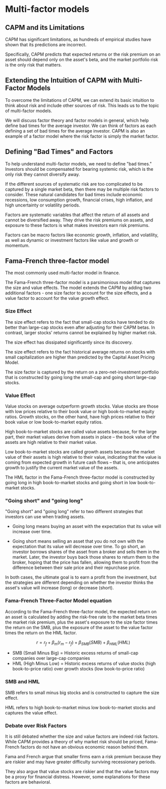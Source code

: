# Multi-factor models

## CAPM and its Limitations

CAPM has significant limitations, as hundreds of empirical studies have shown that its predictions are incorrect.

Specifically, CAPM predicts that expected returns or the risk premium on an asset should depend only on the asset's beta, and the market portfolio risk is the only risk that matters. 


## Extending the Intuition of CAPM with Multi-Factor Models

To overcome the limitations of CAPM, we can extend its basic intuition to think about risk and include other sources of risk. This leads us to the topic of multi-factor models. 

We will discuss factor theory and factor models in general, which help define bad times for the average investor. We can think of factors as each defining a set of bad times for the average investor. CAPM is also an example of a factor model where the risk factor is simply the market factor.


## Defining "Bad Times" and Factors

To help understand multi-factor models, we need to define "bad times." Investors should be compensated for bearing systemic risk, which is the only risk they cannot diversify away.

If the different sources of systematic risk are too complicated to be captured by a single market beta, then there may be multiple risk factors to consider. These natural candidates for bad times include economic recessions, low consumption growth, financial crises, high inflation, and high uncertainty or volatility periods. 

Factors are systematic variables that affect the return of all assets and cannot be diversified away. They drive the risk premiums on assets, and exposure to these factors is what makes investors earn risk premiums.

Factors can be macro factors like economic growth, inflation, and volatility, as well as dynamic or investment factors like value and growth or momentum.


## Fama-French three-factor model

The most commonly used multi-factor model in finance. 

The Fama-French three-factor model is a parsimonious model that captures the size and value effects. The model extends the CAPM by adding two additional factors - one size factor to account for the size effects, and a value factor to account for the value growth effect.

### Size Effect

The size effect refers to the fact that small-cap stocks have tended to do better than large-cap stocks even after adjusting for their CAPM betas. In contrast, larger stocks' returns cannot be explained by higher market risk. 

The size effect has dissipated significantly since its discovery.

The size effect refers to the fact historical average returns on stocks with small capitalization are higher than predicted by the Capital Asset Pricing Model.

The size factor is captured by the return on a  zero-net-investment portfolio that is constructed by going long the small-cap and going short large-cap stocks.


### Value Effect

Value stocks on average outperform growth stocks. Value stocks are those with low prices relative to their book value or high book-to-market equity ratios. Growth stocks, on the other hand, have high prices relative to their book value or low book-to-market equity ratios. 

High book-to-market stocks are called value assets because, for the large part, their market values derive from assets in place – the book value of the assets are high relative to their market value.

Low book-to-market stocks are called growth assets because the market value of their assets is high relative to their value, indicating that the value is coming from expected growth in future cash flows – that is, one anticipates growth to justify the current market value of the assets.

The HML factor in the Fama-French three-factor model is constructed by going long in high book-to-market stocks and going short in low book-to-market stocks.


### "Going short" and "going long"

"Going short" and "going long" refer to two different strategies that investors can use when trading assets. 

- Going long means buying an asset with the expectation that its value will increase over time. 

- Going short means selling an asset that you do not own with the expectation that its value will decrease over time. To go short, an investor borrows shares of the asset from a broker and sells them in the market. Later, the investor buys back those shares to return them to the broker, hoping that the price has fallen, allowing them to profit from the difference between their sale price and their repurchase price.

In both cases, the ultimate goal is to earn a profit from the investment, but the strategies are different depending on whether the investor thinks the asset's value will increase (long) or decrease (short).


### Fama-French Three-Factor Model equation

According to the Fama-French three-factor model, the expected return on an asset is calculated by adding the risk-free rate to the market beta times the market risk premium, plus the asset's exposure to the size factor times the return on the SMB, plus the exposure of the asset to the value factor times the return on the HML factor.

$$
r = r_f + \beta_m(r_m-r_f) + \beta_{SMB}(SMB) + \beta_{HML}(HML)
$$

- SMB (Small Minus Big) = Historic excess returns of small-cap companies over large-cap companies
- HML (High Minus Low) = Historic excess returns of value stocks (high book-to-price ratio) over growth stocks (low book-to-price ratio)


### SMB and HML

SMB refers to small minus big stocks and is constructed to capture the size effect.

HML refers to high book-to-market minus low book-to-market stocks and captures the value effect. 


### Debate over Risk Factors

It is still debated whether the size and value factors are indeed risk factors. While CAPM provides a theory of why market risk should be priced, Fama-French factors do not have an obvious economic reason behind them. 

Fama and French argue that smaller firms earn a risk premium because they are riskier and may have greater difficulty surviving recessionary periods.

They also argue that value stocks are riskier and that the value factors may be a proxy for financial distress. However, some explanations for these factors are behavioral. 
